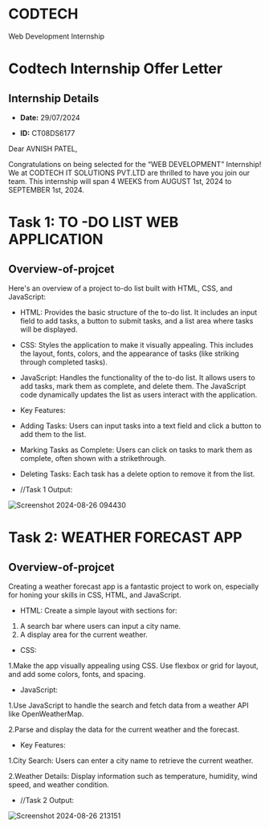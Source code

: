 # CODTECH
Web Development Internship
# Codtech Internship Offer Letter



## Internship Details



-  **Date:** 29/07/2024

-  **ID:** CT08DS6177



Dear AVNISH PATEL,

Congratulations on being selected for the “WEB DEVELOPMENT” Internship! We at
CODTECH IT SOLUTIONS PVT.LTD are thrilled to have you join our team. This
internship will span 4 WEEKS from AUGUST 1st, 2024 to SEPTEMBER 1st, 2024.

  # Task 1: TO -DO LIST WEB APPLICATION

## Overview-of-projcet

Here's an overview of a project to-do list built with HTML, CSS, and JavaScript:



- HTML: Provides the basic structure of the to-do list. It includes an input field to add tasks, a button to submit tasks, and a list area where tasks will be displayed.

- CSS: Styles the application to make it visually appealing. This includes the layout, fonts, colors, and the appearance of tasks (like striking through completed tasks).

- JavaScript: Handles the functionality of the to-do list. It allows users to add tasks, mark them as complete, and delete them. The JavaScript code dynamically updates the list as users interact with the application.
- Key Features:
- Adding Tasks: Users can input tasks into a text field and click a button to add them to the list.
- Marking Tasks as Complete: Users can click on tasks to mark them as complete, often shown with a strikethrough.
- Deleting Tasks: Each task has a delete option to remove it from the list.
  
- //Task 1 Output:

![Screenshot 2024-08-26 094430](https://github.com/user-attachments/assets/4b6ff088-9fc7-4ea8-b25f-fdfe7a5c9ac4)

 # Task 2: WEATHER FORECAST APP

## Overview-of-projcet

Creating a weather forecast app is a fantastic project to work on, especially for honing your skills in CSS, HTML, and JavaScript. 


- HTML:
Create a simple layout with sections for:
1. A search bar where users can input a city name.
2. A display area for the current weather.

- CSS:
  
1.Make the app visually appealing using CSS. Use flexbox or grid for layout, and add some colors, fonts, and spacing.

- JavaScript:

1.Use JavaScript to handle the search and fetch data from a weather API like OpenWeatherMap.

2.Parse and display the data for the current weather and the forecast.
  
- Key Features:
  
1.City Search: Users can enter a city name to retrieve the current weather.

2.Weather Details: Display information such as temperature, humidity, wind speed, and weather condition.
  
- //Task 2 Output:

![Screenshot 2024-08-26 213151](https://github.com/user-attachments/assets/0057a8a7-6cbd-44ca-a661-9bf02768a6da)

